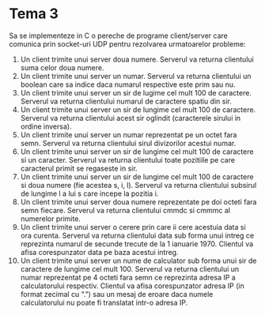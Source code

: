 # Tema 3

Sa se implementeze in C o pereche de programe client/server care comunica prin socket-uri UDP pentru rezolvarea urmatoarelor probleme:

1. Un client trimite unui server doua numere. Serverul va returna clientului suma celor doua numere.
2. Un client trimite unui server un numar. Serverul va returna clientului un boolean care sa indice daca numarul respective este prim sau nu.
3. Un client trimite unui server un sir de lugime cel mult 100 de caractere. Serverul va returna clientului numarul de caractere spatiu din sir.
4. Un client trimite unui server un sir de lungime cel mult 100 de caractere. Serverul va returna clientului acest sir oglindit (caracterele sirului in ordine inversa).
5. Un client trimite unui server un numar reprezentat pe un octet fara semn. Serverul va returna clientului sirul divizorilor acestui numar.
6. Un client trimite unui server un sir de lungime cel mult 100 de caractere si un caracter. Serverul va returna clientului toate pozitiile pe care caracterul primit se regaseste in sir.
7. Un client trimite unui server un sir de lungime cel mult 100 de caractere si doua numere (fie acestea s, i, l). Serverul va returna clientului subsirul de lungime l a lui s care incepe la pozitia i.
8. Un client trimite unui server doua numere reprezentate pe doi octeti fara semn fiecare. Serverul va returna clientului cmmdc si cmmmc al numerelor primite.
9. Un client trimite unui server o cerere prin care ii cere acestuia data si ora curenta. Serverul va returna clientului data sub forma unui intreg ce reprezinta numarul de secunde trecute de la 1 ianuarie 1970. Clientul va afisa corespunzator data pe baza acestui intreg.
10. Un client trimite unui server un nume de calculator sub forma unui sir de caractere de lungime cel mult 100. Serverul va returna clientului un numar reprezentat pe 4 octeti fara semn ce reprezinta adresa IP a calculatorului respectiv. Clientul va afisa corespunzator adresa IP (in format zecimal cu “.”) sau un mesaj de eroare daca numele calculatorului nu poate fi translatat intr-o adresa IP.